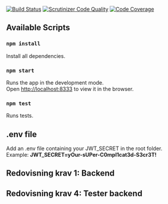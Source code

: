 [![Build Status](https://travis-ci.org/heidipatja/js-project-backend.svg?branch=main)](https://travis-ci.org/heidipatja/js-project-backend)
[![Scrutinizer Code Quality](https://scrutinizer-ci.com/g/heidipatja/js-project-backend/badges/quality-score.png?b=main)](https://scrutinizer-ci.com/g/heidipatja/js-project-backend/?branch=main)
[![Code Coverage](https://scrutinizer-ci.com/g/heidipatja/js-project-backend/badges/coverage.png?b=main)](https://scrutinizer-ci.com/g/heidipatja/js-project-backend/?branch=main)

## Available Scripts

### `npm install`

Install all dependencies.

### `npm start`

Runs the app in the development mode.<br />
Open [http://localhost:8333](http://localhost:8333) to view it in the browser.

### `npm test`

Runs tests.

## .env file

Add an .env file containing your JWT_SECRET in the root folder.<br />
Example: **JWT_SECRET=yOur-sUPer-C0mpl1cat3d-S3cr3T!**


## Redovisning krav 1: Backend

## Redovisning krav 4: Tester backend
